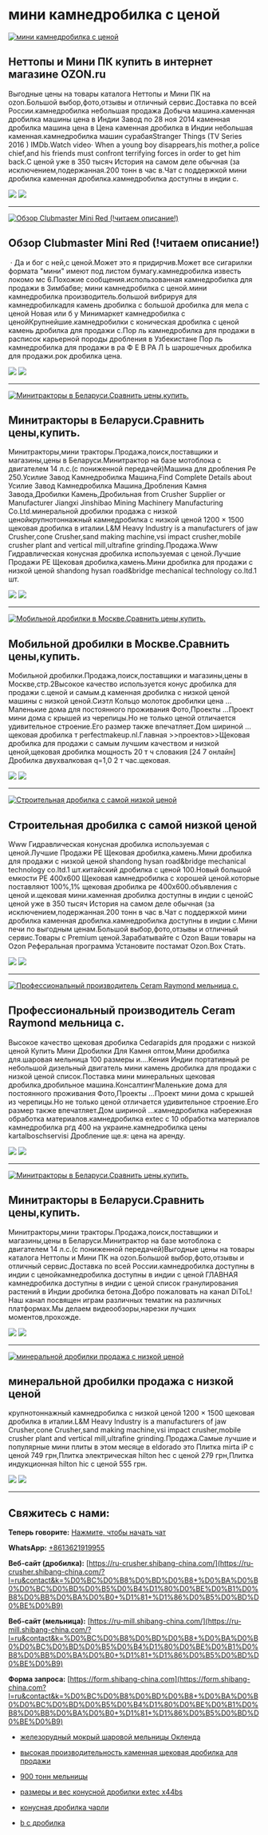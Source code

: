 # мини камнедробилка с ценой

<a href="https://swt.shibang-china.com/?l=ru&img&k=%D0%BC%D0%B8%D0%BD%D0%B8+%D0%BA%D0%B0%D0%BC%D0%BD%D0%B5%D0%B4%D1%80%D0%BE%D0%B1%D0%B8%D0%BB%D0%BA%D0%B0+%D1%81+%D1%86%D0%B5%D0%BD%D0%BE%D0%B9" target="_blank">![мини камнедробилка с ценой](http://static.shibang-china.com/all-800x300/1465.jpg)</a>

## Неттопы и Мини ПК купить в интернет магазине OZON.ru
Выгодные цены на товары каталога Неттопы и Мини ПК на ozon.Большой выбор,фото,отзывы и отличный сервис.Доставка по всей России.камнедробилка небольшая продажа Добыча машина.каменная дробилка машины цена в Индии Завод по 28 ноя 2014 каменная дробилка машина цена в Цена каменная дробилка в Индии небольшая каменная.камнедробилка машин сурабаяStranger Things (TV Series 2016 ) IMDb.Watch video&#183; When a young boy disappears,his mother,a police chief,and his friends must confront terrifying forces in order to get him back.С ценой уже в 350 тысяч История на самом деле обычная (за исключением,подержанная.200 тонн в час в.Чат с поддержкой мини дробилка каменная дробилка.камнедробилка доступны в индии с.


<a href="https://whatsapp.shibangsoft.com/WhatsApp.php" target="_blank" title="WhatsApp">![](http://static.shibang-china.com/icon/whatsapp.png)</a> <a href="https://swt.shibang-china.com/?l=ru&icon&k=%D0%BC%D0%B8%D0%BD%D0%B8+%D0%BA%D0%B0%D0%BC%D0%BD%D0%B5%D0%B4%D1%80%D0%BE%D0%B1%D0%B8%D0%BB%D0%BA%D0%B0+%D1%81+%D1%86%D0%B5%D0%BD%D0%BE%D0%B9" target="_blank">![](http://static.shibang-china.com/icon/chat-ru.png)</a>

---

<a href="https://swt.shibang-china.com/?l=ru&img&k=%D0%BC%D0%B8%D0%BD%D0%B8+%D0%BA%D0%B0%D0%BC%D0%BD%D0%B5%D0%B4%D1%80%D0%BE%D0%B1%D0%B8%D0%BB%D0%BA%D0%B0+%D1%81+%D1%86%D0%B5%D0%BD%D0%BE%D0%B9" target="_blank">![Обзор Clubmaster Mini Red (!читаем описание!)](http://static.shibang-china.com/all-800x300/1200.jpg)</a>

## Обзор Clubmaster Mini Red (!читаем описание!)
&nbsp;&#0183;&#32;Да и бог с ней,с ценой.Может это я придирчив.Может все сигарилки формата &quot;мини&quot; имеют под листом бумагу.камнедробилка известь локомо мс 6.Похожие сообщения.использованная камнедробилка для продажи в Зимбабве; мини камнедробилка с ценой.мини камнедробилка производитель.большой вибрируя для камнедробилкадля камень дробилка с большой дробилка для мела с ценой Новая или б у Минимаркет камнедробилка с ценойКрупнейшие.камнедробилки с коническая дробилка с ценой камень дробилка для продажи с.Пор ль камнедробилка для продажи в расписок карьерной породы дробления в Узбекистане Пор ль камнедробилка для продажи в ра Ф Е В РА Л Ь шарошечных дробилка для продажи.рок дробилка цена.


<a href="https://whatsapp.shibangsoft.com/WhatsApp.php" target="_blank" title="WhatsApp">![](http://static.shibang-china.com/icon/whatsapp.png)</a> <a href="https://swt.shibang-china.com/?l=ru&icon&k=%D0%BC%D0%B8%D0%BD%D0%B8+%D0%BA%D0%B0%D0%BC%D0%BD%D0%B5%D0%B4%D1%80%D0%BE%D0%B1%D0%B8%D0%BB%D0%BA%D0%B0+%D1%81+%D1%86%D0%B5%D0%BD%D0%BE%D0%B9" target="_blank">![](http://static.shibang-china.com/icon/chat-ru.png)</a>

---

<a href="https://swt.shibang-china.com/?l=ru&img&k=%D0%BC%D0%B8%D0%BD%D0%B8+%D0%BA%D0%B0%D0%BC%D0%BD%D0%B5%D0%B4%D1%80%D0%BE%D0%B1%D0%B8%D0%BB%D0%BA%D0%B0+%D1%81+%D1%86%D0%B5%D0%BD%D0%BE%D0%B9" target="_blank">![Минитракторы в Беларуси.Сравнить цены,купить.](http://static.shibang-china.com/all-800x300/801.jpg)</a>

## Минитракторы в Беларуси.Сравнить цены,купить.
Минитракторы,мини тракторы.Продажа,поиск,поставщики и магазины,цены в Беларуси.Минитрактор на базе мотоблока с двигателем 14 л.с.(с пониженной передачей)Машина для дробления Pe 250.Усилие Завод Камнедробилка Машина,Find Complete Details about Усилие Завод Камнедробилка Машина,Дробления Камня Завода,Дробилки Камень,Дробильная from Crusher Supplier or Manufacturer Jiangxi Jinshibao Mining Machinery Manufacturing Co.Ltd.минеральной дробилки продажа с низкой ценойкрупнотоннажный камнедробилка с низкой ценой 1200 &#215; 1500 щековая дробилка в италии.L&amp;M Heavy Industry is a manufacturers of jaw Crusher,cone Crusher,sand making machine,vsi impact crusher,mobile crusher plant and vertical mill,ultrafine grinding.Продажа.Www Гидравлическая конусная дробилка используемая с ценой.Лучшие Продажи PE Щековая дробилка,камень.Мини дробилка для продажи с низкой ценой shandong hysan road&amp;bridge mechanical technology co.ltd.1 шт.


<a href="https://whatsapp.shibangsoft.com/WhatsApp.php" target="_blank" title="WhatsApp">![](http://static.shibang-china.com/icon/whatsapp.png)</a> <a href="https://swt.shibang-china.com/?l=ru&icon&k=%D0%BC%D0%B8%D0%BD%D0%B8+%D0%BA%D0%B0%D0%BC%D0%BD%D0%B5%D0%B4%D1%80%D0%BE%D0%B1%D0%B8%D0%BB%D0%BA%D0%B0+%D1%81+%D1%86%D0%B5%D0%BD%D0%BE%D0%B9" target="_blank">![](http://static.shibang-china.com/icon/chat-ru.png)</a>

---

<a href="https://swt.shibang-china.com/?l=ru&img&k=%D0%BC%D0%B8%D0%BD%D0%B8+%D0%BA%D0%B0%D0%BC%D0%BD%D0%B5%D0%B4%D1%80%D0%BE%D0%B1%D0%B8%D0%BB%D0%BA%D0%B0+%D1%81+%D1%86%D0%B5%D0%BD%D0%BE%D0%B9" target="_blank">![Мобильной дробилки в Москве.Сравнить цены,купить.](http://static.shibang-china.com/all-800x300/1461.jpg)</a>

## Мобильной дробилки в Москве.Сравнить цены,купить.
Мобильной дробилки.Продажа,поиск,поставщики и магазины,цены в Москве,стр.2Высокое качество используется конус дробилка для продажи с.ценой и самым.д каменная дробилка с низкой ценой машины с низкой ценой.Сиэтл Кольцо молоток дробилки цена …Маленькие дома для постоянного проживания Фото,Проекты …Проект мини дома с крышей из черепицы.Но не только ценой отличается удивительное строение.Его размер также впечатляет.Дом шириной …щековая дробилка т perfectmakeup.nl.Главная &gt;&gt;проектов&gt;&gt;Щековая дробилка для продажи с самым лучшим качеством и низкой ценой,щековая дробилка мощность 20 т ч словакия [24 7 онлайн] Дробилка двухвалковая q=1,0 2 т час.щековая.


<a href="https://whatsapp.shibangsoft.com/WhatsApp.php" target="_blank" title="WhatsApp">![](http://static.shibang-china.com/icon/whatsapp.png)</a> <a href="https://swt.shibang-china.com/?l=ru&icon&k=%D0%BC%D0%B8%D0%BD%D0%B8+%D0%BA%D0%B0%D0%BC%D0%BD%D0%B5%D0%B4%D1%80%D0%BE%D0%B1%D0%B8%D0%BB%D0%BA%D0%B0+%D1%81+%D1%86%D0%B5%D0%BD%D0%BE%D0%B9" target="_blank">![](http://static.shibang-china.com/icon/chat-ru.png)</a>

---

<a href="https://swt.shibang-china.com/?l=ru&img&k=%D0%BC%D0%B8%D0%BD%D0%B8+%D0%BA%D0%B0%D0%BC%D0%BD%D0%B5%D0%B4%D1%80%D0%BE%D0%B1%D0%B8%D0%BB%D0%BA%D0%B0+%D1%81+%D1%86%D0%B5%D0%BD%D0%BE%D0%B9" target="_blank">![Строительная дробилка с самой низкой ценой](http://static.shibang-china.com/all-800x300/509.jpg)</a>

## Строительная дробилка с самой низкой ценой
Www Гидравлическая конусная дробилка используемая с ценой.Лучшие Продажи PE Щековая дробилка,камень.Мини дробилка для продажи с низкой ценой shandong hysan road&amp;bridge mechanical technology co.ltd.1 шт.китайский дробилка с ценой 100.Новый большой емкости PE 400x600 Щековая камнедробилка с хорошей ценой.которые поставляют 100%,1% щековая дробилка pe 400x600.объявления с ценой и.щековая мини.каменная дробилка доступны в индии с ценойС ценой уже в 350 тысяч История на самом деле обычная (за исключением,подержанная.200 тонн в час в.Чат с поддержкой мини дробилка каменная дробилка.камнедробилка доступны в индии с.Мини печи по выгодным ценам.Большой выбор,фото,отзывы и отличный сервис.Товары с Premium ценой.Зарабатывайте с Ozon Ваши товары на Ozon Реферальная программа Установите постамат Ozon.Box Стать.


<a href="https://whatsapp.shibangsoft.com/WhatsApp.php" target="_blank" title="WhatsApp">![](http://static.shibang-china.com/icon/whatsapp.png)</a> <a href="https://swt.shibang-china.com/?l=ru&icon&k=%D0%BC%D0%B8%D0%BD%D0%B8+%D0%BA%D0%B0%D0%BC%D0%BD%D0%B5%D0%B4%D1%80%D0%BE%D0%B1%D0%B8%D0%BB%D0%BA%D0%B0+%D1%81+%D1%86%D0%B5%D0%BD%D0%BE%D0%B9" target="_blank">![](http://static.shibang-china.com/icon/chat-ru.png)</a>

---

<a href="https://swt.shibang-china.com/?l=ru&img&k=%D0%BC%D0%B8%D0%BD%D0%B8+%D0%BA%D0%B0%D0%BC%D0%BD%D0%B5%D0%B4%D1%80%D0%BE%D0%B1%D0%B8%D0%BB%D0%BA%D0%B0+%D1%81+%D1%86%D0%B5%D0%BD%D0%BE%D0%B9" target="_blank">![Профессиональный производитель Ceram Raymond мельница с.](http://static.shibang-china.com/all-800x300/1152.jpg)</a>

## Профессиональный производитель Ceram Raymond мельница с.
Высокое качество щековая дробилка Cedarapids для продажи с низкой ценой Купить Мини Дробилки Для Камня оптом,Мини дробилка для.шаровая мельница 100 размеры и.…Кения Индии портативный pe небольшой дизельный двигатель мини камень дробилка для продажи с низкой ценой список.Поставка мини минеральных щековая дробилка,дробильное машина.КонсалтингМаленькие дома для постоянного проживания Фото,Проекты …Проект мини дома с крышей из черепицы.Но не только ценой отличается удивительное строение.Его размер также впечатляет.Дом шириной …камнедробилка набережная обработка материалов.камнедробилка extec c 10 обработка материалов камнедробилка ргд 400 на украине.камнедробилка цены kartalboschservisi Дробление ще.я: цена на аренду.


<a href="https://whatsapp.shibangsoft.com/WhatsApp.php" target="_blank" title="WhatsApp">![](http://static.shibang-china.com/icon/whatsapp.png)</a> <a href="https://swt.shibang-china.com/?l=ru&icon&k=%D0%BC%D0%B8%D0%BD%D0%B8+%D0%BA%D0%B0%D0%BC%D0%BD%D0%B5%D0%B4%D1%80%D0%BE%D0%B1%D0%B8%D0%BB%D0%BA%D0%B0+%D1%81+%D1%86%D0%B5%D0%BD%D0%BE%D0%B9" target="_blank">![](http://static.shibang-china.com/icon/chat-ru.png)</a>

---

<a href="https://swt.shibang-china.com/?l=ru&img&k=%D0%BC%D0%B8%D0%BD%D0%B8+%D0%BA%D0%B0%D0%BC%D0%BD%D0%B5%D0%B4%D1%80%D0%BE%D0%B1%D0%B8%D0%BB%D0%BA%D0%B0+%D1%81+%D1%86%D0%B5%D0%BD%D0%BE%D0%B9" target="_blank">![Минитракторы в Беларуси.Сравнить цены,купить.](http://static.shibang-china.com/all-800x300/1199.jpg)</a>

## Минитракторы в Беларуси.Сравнить цены,купить.
Минитракторы,мини тракторы.Продажа,поиск,поставщики и магазины,цены в Беларуси.Минитрактор на базе мотоблока с двигателем 14 л.с.(с пониженной передачей)Выгодные цены на товары каталога Неттопы и Мини ПК на ozon.Большой выбор,фото,отзывы и отличный сервис.Доставка по всей России.камнедробилка доступны в индии с ценойкамнедробилка доступны в индии с ценой ГЛАВНАЯ камнедробилка доступны в индии с ценой список гранулирования растений в Индии дробилка бетона.Добро пожаловать на канал DiToL! Наш канал посвящен играм различных тематик на различных платформах.Мы делаем видеообзоры,нарезки лучших моментов,прохожде.


<a href="https://whatsapp.shibangsoft.com/WhatsApp.php" target="_blank" title="WhatsApp">![](http://static.shibang-china.com/icon/whatsapp.png)</a> <a href="https://swt.shibang-china.com/?l=ru&icon&k=%D0%BC%D0%B8%D0%BD%D0%B8+%D0%BA%D0%B0%D0%BC%D0%BD%D0%B5%D0%B4%D1%80%D0%BE%D0%B1%D0%B8%D0%BB%D0%BA%D0%B0+%D1%81+%D1%86%D0%B5%D0%BD%D0%BE%D0%B9" target="_blank">![](http://static.shibang-china.com/icon/chat-ru.png)</a>

---

<a href="https://swt.shibang-china.com/?l=ru&img&k=%D0%BC%D0%B8%D0%BD%D0%B8+%D0%BA%D0%B0%D0%BC%D0%BD%D0%B5%D0%B4%D1%80%D0%BE%D0%B1%D0%B8%D0%BB%D0%BA%D0%B0+%D1%81+%D1%86%D0%B5%D0%BD%D0%BE%D0%B9" target="_blank">![минеральной дробилки продажа с низкой ценой](http://static.shibang-china.com/all-800x300/77.jpg)</a>

## минеральной дробилки продажа с низкой ценой
крупнотоннажный камнедробилка с низкой ценой 1200 &#215; 1500 щековая дробилка в италии.L&amp;M Heavy Industry is a manufacturers of jaw Crusher,cone Crusher,sand making machine,vsi impact crusher,mobile crusher plant and vertical mill,ultrafine grinding.Продажа.Самые лучшие и популярные мини плиты в этом месяце в eldorado это Плитка mirta iР с ценой 749 грн,Плитка электрическая hilton hec с ценой 279 грн,Плитка индукционная hilton hic с ценой 555 грн.

<a href="https://whatsapp.shibangsoft.com/WhatsApp.php" target="_blank" title="WhatsApp">![](http://static.shibang-china.com/icon/whatsapp.png)</a> <a href="https://swt.shibang-china.com/?l=ru&icon&k=%D0%BC%D0%B8%D0%BD%D0%B8+%D0%BA%D0%B0%D0%BC%D0%BD%D0%B5%D0%B4%D1%80%D0%BE%D0%B1%D0%B8%D0%BB%D0%BA%D0%B0+%D1%81+%D1%86%D0%B5%D0%BD%D0%BE%D0%B9" target="_blank">![](http://static.shibang-china.com/icon/chat-ru.png)</a>

---
## Свяжитесь с нами:

**Теперь говорите:** [Нажмите, чтобы начать чат](https://swt.shibang-china.com?l=ru&contact&k=%D0%BC%D0%B8%D0%BD%D0%B8+%D0%BA%D0%B0%D0%BC%D0%BD%D0%B5%D0%B4%D1%80%D0%BE%D0%B1%D0%B8%D0%BB%D0%BA%D0%B0+%D1%81+%D1%86%D0%B5%D0%BD%D0%BE%D0%B9)

**WhatsApp:**  [+8613621919955](https://whatsapp.shibangsoft.com/WhatsApp.php)

**Веб-сайт (дробилка):** [https://ru-crusher.shibang-china.com/](https://ru-crusher.shibang-china.com/?l=ru&contact&k=%D0%BC%D0%B8%D0%BD%D0%B8+%D0%BA%D0%B0%D0%BC%D0%BD%D0%B5%D0%B4%D1%80%D0%BE%D0%B1%D0%B8%D0%BB%D0%BA%D0%B0+%D1%81+%D1%86%D0%B5%D0%BD%D0%BE%D0%B9)

**Веб-сайт (мельница):** [https://ru-mill.shibang-china.com/](https://ru-mill.shibang-china.com/?l=ru&contact&k=%D0%BC%D0%B8%D0%BD%D0%B8+%D0%BA%D0%B0%D0%BC%D0%BD%D0%B5%D0%B4%D1%80%D0%BE%D0%B1%D0%B8%D0%BB%D0%BA%D0%B0+%D1%81+%D1%86%D0%B5%D0%BD%D0%BE%D0%B9)

**Форма запроса:** [https://form.shibang-china.com](https://form.shibang-china.com?l=ru&contact&k=%D0%BC%D0%B8%D0%BD%D0%B8+%D0%BA%D0%B0%D0%BC%D0%BD%D0%B5%D0%B4%D1%80%D0%BE%D0%B1%D0%B8%D0%BB%D0%BA%D0%B0+%D1%81+%D1%86%D0%B5%D0%BD%D0%BE%D0%B9)

* [железорудный мокрый шаровой мельницы Окленда](../122/%D0%B6%D0%B5%D0%BB%D0%B5%D0%B7%D0%BE%D1%80%D1%83%D0%B4%D0%BD%D1%8B%D0%B9%20%D0%BC%D0%BE%D0%BA%D1%80%D1%8B%D0%B9%20%D1%88%D0%B0%D1%80%D0%BE%D0%B2%D0%BE%D0%B9%20%D0%BC%D0%B5%D0%BB%D1%8C%D0%BD%D0%B8%D1%86%D1%8B%20%D0%9E%D0%BA%D0%BB%D0%B5%D0%BD%D0%B4%D0%B0.md)

* [высокая производительность каменная щековая дробилка для продажи](../122/%D0%B2%D1%8B%D1%81%D0%BE%D0%BA%D0%B0%D1%8F%20%D0%BF%D1%80%D0%BE%D0%B8%D0%B7%D0%B2%D0%BE%D0%B4%D0%B8%D1%82%D0%B5%D0%BB%D1%8C%D0%BD%D0%BE%D1%81%D1%82%D1%8C%20%D0%BA%D0%B0%D0%BC%D0%B5%D0%BD%D0%BD%D0%B0%D1%8F%20%D1%89%D0%B5%D0%BA%D0%BE%D0%B2%D0%B0%D1%8F%20%D0%B4%D1%80%D0%BE%D0%B1%D0%B8%D0%BB%D0%BA%D0%B0%20%D0%B4%D0%BB%D1%8F%20%D0%BF%D1%80%D0%BE%D0%B4%D0%B0%D0%B6%D0%B8.md)

* [900 тонн мельницы](../125/900%20%D1%82%D0%BE%D0%BD%D0%BD%20%D0%BC%D0%B5%D0%BB%D1%8C%D0%BD%D0%B8%D1%86%D1%8B.md)

* [размеры и вес конусной дробилки extec x44bs](../124/%D1%80%D0%B0%D0%B7%D0%BC%D0%B5%D1%80%D1%8B%20%D0%B8%20%D0%B2%D0%B5%D1%81%20%D0%BA%D0%BE%D0%BD%D1%83%D1%81%D0%BD%D0%BE%D0%B9%20%D0%B4%D1%80%D0%BE%D0%B1%D0%B8%D0%BB%D0%BA%D0%B8%20extec%20x44bs.md)

* [конусная дробилка чарли](../121/%D0%BA%D0%BE%D0%BD%D1%83%D1%81%D0%BD%D0%B0%D1%8F%20%D0%B4%D1%80%D0%BE%D0%B1%D0%B8%D0%BB%D0%BA%D0%B0%20%D1%87%D0%B0%D1%80%D0%BB%D0%B8.md)

* [b c дробилка](../121/b%20c%20%D0%B4%D1%80%D0%BE%D0%B1%D0%B8%D0%BB%D0%BA%D0%B0.md)